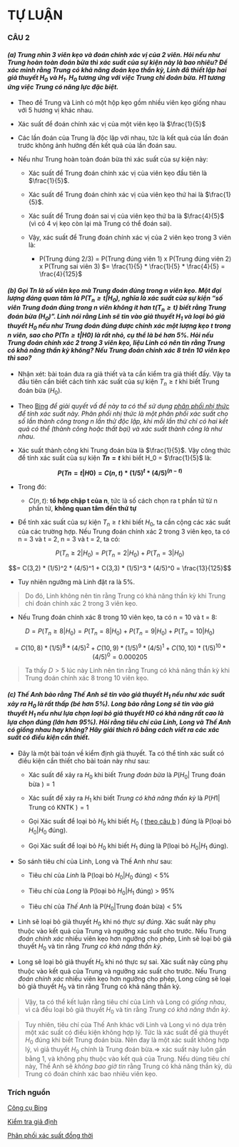 # **TỰ LUẬN**

### **CÂU 2** 

#### *(a) Trung nhìn 3 viên kẹo và đoán chính xác vị của 2 viên. Hỏi nếu như Trung hoàn toàn đoán bừa thì xác suất của sự kiện này là bao nhiêu? Để xác minh rằng Trung có khả năng đoán kẹo thần kỳ, Linh đã thiết lập hai giả thuyết $H_0$ và $H_1$. $H_0$ tương ứng với việc Trung chỉ đoán bừa. $H1$ tương ứng việc Trung có năng lực đặc biệt.*

- Theo đề Trung và Linh có một hộp kẹo gồm nhiều viên kẹo giống nhau với 5
hương vị khác nhau.

- Xác suất để đoán chính xác vị của một viên kẹo là $\frac{1}{5}$

- Các lần đoán của Trung là độc lập với nhau, tức là kết quả của lần đoán trước không ảnh hưởng đến kết quả của lần đoán sau.

- Nếu như Trung hoàn toàn đoán bừa thì xác suất của sự kiện này:

    - Xác suất để Trung đoán chính xác vị của viên kẹo đầu tiên là $\frac{1}{5}$.
    
    - Xác suất để Trung đoán chính xác vị của viên kẹo thứ hai là $\frac{1}{5}$.
    
    - Xác suất để Trung đoán sai vị của viên kẹo thứ ba là $\frac{4}{5}$ (vì có 4 vị kẹo còn lại mà Trung có thể đoán sai).
    
    - Vậy, xác suất để Trung đoán chính xác vị của 2 viên kẹo trong 3 viên là:

        - P(Trung đúng 2/3) = P(Trung đúng viên 1) x P(Trung đúng viên 2) x P(Trung sai viên 3) $= \frac{1}{5} * \frac{1}{5} * \frac{4}{5} = \frac{4}{125}$

#### *(b) Gọi Tn là số viên kẹo mà Trung đoán đúng trong n viên kẹo. Một đại lượng đáng quan tâm là $P(T_n ≥ t|H_0)$, nghĩa là xác suất của sự kiện “*số viên Trung đoán đúng trong n viên không ít hơn $t(T_n ≥ t)$ biết rằng Trung đoán bừa $(H_0)$*”. Linh nói rằng Linh sẽ tin vào giả thuyết $H_1$ và loại bỏ giả thuyết $H_0$ nếu như Trung đoán đúng được chính xác một lượng kẹo t trong n viên, sao cho $P(Tn ≥ t|H0)$ là rất nhỏ, cụ thể là bé hơn 5%. Hỏi nếu Trung đoán chính xác 2 trong 3 viên kẹo, liệu Linh có nên tin rằng Trung có khả năng thần kỳ không? Nếu Trung đoán chính xác 8 trên 10 viên kẹo thì sao?*

- Nhận xét: bài toán đưa ra giả thiết và ta cần kiểm tra giả thiết đấy. Vậy ta đầu tiên cần biết cách tính xác suất của sự kiện $T_n ≥ t$ khi biết Trung đoán bừa $(H_0)$.

- Theo [Bing](https://www.bing.com/) *để giải quyết vấ đề này ta có thể sử dụng [phân phối nhị thức](https://vi.wikipedia.org/wiki/Ph%C3%A2n_ph%E1%BB%91i_nh%E1%BB%8B_th%E1%BB%A9c) để tính xác suất này. Phân phối nhị thức là một phân phối xác suất cho số lần thành công trong n lần thử độc lập, khi mỗi lần thử chỉ có hai kết quả có thể (thành công hoặc thất bại) và xác suất thành công là như nhau*.

- Xác suất thành công khi Trung đoán bừa là $\frac{1}{5}$. Vậy công thức để tính xác suất của sự kiện **$Tn = t$** khi biết H_0 = $\frac{1}{5}$ là:

**$$P(Tn = t|H0) = C(n,t) * (1/5)^t * (4/5)^{(n-t)} $$**

- Trong đó:
    - $C(n,t)$: **tổ hợp chập t của n**, tức là số cách chọn ra t phần tử từ n phần tử, **không quan tâm đến thứ tự**

- Để tính xác suất của sự kiện $T_n ≥ t$ khi biết $H_0$, ta cần cộng các xác suất của các trường hợp. Nếu Trung đoán chính xác 2 trong 3 viên kẹo, ta có n = 3 và t = 2, n = 3 và t = 2, ta có:

$$P(T_n ≥ 2|H_0) = P(T_n = 2|H_0) + P(T_n = 3|H_0)$$

$$= C(3,2) * (1/5)^2 * (4/5)^1 + C(3,3) * (1/5)^3 * (4/5)^0 = \frac{13}{125}$$ 

- Tuy nhiên ngưỡng mà Linh đặt ra là 5%.

>Do đó, Linh không nên tin rằng Trung có khả năng thần kỳ khi Trung chỉ đoán chính xác 2 trong 3 viên kẹo.

- Nếu Trung đoán chính xác 8 trong 10 viên kẹo, ta có n = 10 và t = 8:

$$ D = P(T_n ≥ 8|H_0) = P(T_n = 8|H_0) + P(T_n = 9|H_0) + P(T_n = 10|H_0)$$

$$= C(10,8) * (1/5)^8 * (4/5)^2 + C(10,9) * (1/5)^9 * (4/5)^1 + C(10,10) * (1/5)^10 * (4/5)^0 = 0.000205$$

> Ta thấy $D > 5%$ lúc này Linh nên tin rằng Trung có khả năng thần kỳ khi Trung đoán chính xác 8 trong 10 viên kẹo.

#### *(c) Thế Anh bảo rằng Thế Anh sẽ tin vào giả thuyết $H_1$ nếu như xác suất xảy ra $H_0$ là rất thấp (bé hơn 5%). Long bảo rằng Long sẽ tin vào giả thuyết $H_1$ nếu như lựa chọn loại bỏ giả thuyết H0 có khả năng rất cao là lựa chọn đúng (lớn hơn 95%). Hỏi rằng tiêu chí của Linh, Long và Thế Anh có giống nhau hay không? Hãy giải thích rõ bằng cách viết ra các xác suất có điều kiện cần thiết.*

- Đây là một bài toán về kiểm định giả thuyết. Ta có thể tính xác suất có điều kiện cần thiết cho bài toán này như sau:

    - Xác suất để xảy ra $H_0$ khi biết *Trung đoán bừa* là $P(H_0|$ Trung đoán bừa $) = 1$

    - Xác suất để xảy ra $H_1$ khi biết *Trung có khả năng thần kỳ* là $P(H1|$ Trung có KNTK $) = 1$

    - Gọi Xác suất để loại bỏ $H_0$ khi biết $H_0$ ( [theo câu b](#b-gọi-tn-là-số-viên-kẹo-mà-trung-đoán-đúng-trong-n-viên-kẹo-một-đại-lượng-đáng-quan-tâm-là--nghĩa-là-xác-suất-của-sự-kiện-số-viên-trung-đoán-đúng-trong-n-viên-không-ít-hơn-biết-rằng-trung-đoán-bừa--linh-nói-rằng-linh-sẽ-tin-vào-giả-thuyết-và-loại-bỏ-giả-thuyết-nếu-như-trung-đoán-đúng-được-chính-xác-một-lượng-kẹo-t-trong-n-viên-sao-cho-là-rất-nhỏ-cụ-thể-là-bé-hơn-5-hỏi-nếu-trung-đoán-chính-xác-2-trong-3-viên-kẹo-liệu-linh-có-nên-tin-rằng-trung-có-khả-năng-thần-kỳ-không-nếu-trung-đoán-chính-xác-8-trên-10-viên-kẹo-thì-sao) ) đúng là P(loại bỏ $H_0|H_0$ đúng).

    - Gọi Xác suất để loại bỏ $H_0$ khi biết $H_1$ đúng là P(loại bỏ $H_0|H_1$ đúng).

- So sánh tiêu chí của Linh, Long và Thế Anh như sau:

    - Tiêu chí của *Linh* là P(loại bỏ $H_0|H_0$ đúng) < 5%
    
    - Tiêu chí của *Long* là P(loại bỏ $H_0|H_1$ đúng) > 95% 

    - Tiêu chí của *Thế Anh* là P($H_0$|Trung đoán bừa) < 5% 

- Linh sẽ loại bỏ giả thuyết $H_0$ khi nó *thực sự đúng*. Xác suất này phụ thuộc vào kết quả của Trung và ngưỡng xác suất cho trước. Nếu Trung *đoán chính xác* nhiều viên kẹo hơn ngưỡng cho phép, Linh sẽ loại bỏ giả thuyết $H_0$ và tin rằng *Trung có khả năng thần kỳ*.

- Long sẽ loại bỏ giả thuyết $H_0$ khi nó thực sự sai. Xác suất này cũng phụ thuộc vào kết quả của Trung và ngưỡng xác suất cho trước. Nếu Trung *đoán chính xác* nhiều viên kẹo hơn ngưỡng cho phép, Long cũng sẽ loại bỏ giả thuyết $H_0$ và tin rằng Trung có khả năng thần kỳ.

>Vậy, ta có thể kết luận rằng tiêu chí của Linh và Long có *giống nhau*, vì cả đều loại bỏ giả thuyết $H_0$ và tin rằng *Trung có khả năng thần kỳ*.

>Tuy nhiên, tiêu chí của Thế Anh khác với Linh và Long vì nó dựa trên một xác suất có điều kiện không hợp lý. Tức là xác suất để giả thuyết $H_0$ đúng khi biết Trung đoán bừa. Nên đay là một xác suất không hợp lý, vì giả thuyết $H_0$ chính là Trung đoán bừa.=> xác suất này luôn gần bằng 1, và không phụ thuộc vào kết quả của Trung. Nếu dùng tiêu chí này, Thế Anh sẽ *không bao giờ tin* rằng Trung có khả năng thần kỳ, dù Trung có đoán chính xác bao nhiêu viên kẹo.

### **Trích nguồn**

[Công cụ Bing](https://www.bing.com/search?form=MY0291&OCID=MY0291&q=Bing+AI&showconv=1&ntref=1)

[Kiểm tra giả định](#https://vi.wikipedia.org/wiki/Ki%E1%BB%83m_%C4%91%E1%BB%8Bnh_gi%E1%BA%A3_thuy%E1%BA%BFt_th%E1%BB%91ng_k%C3%AA)

[Phân phối xác suất đồng thời](https://vi.wikipedia.org/wiki/Ph%C3%A2n_ph%E1%BB%91i_x%C3%A1c_su%E1%BA%A5t_%C4%91%E1%BB%93ng_th%E1%BB%9Di)

